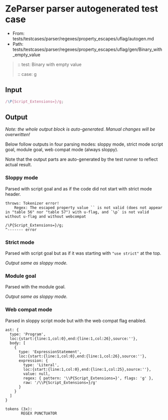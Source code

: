 # ZeParser parser autogenerated test case

- From: tests/testcases/parser/regexes/property_escapes/uflag/autogen.md
- Path: tests/testcases/parser/regexes/property_escapes/uflag/gen/Binary_with_empty_value

> :: test: Binary with empty value
>
> :: case: g

## Input


`````js
/\P{Script_Extensions=}/g;
`````

## Output

_Note: the whole output block is auto-generated. Manual changes will be overwritten!_

Below follow outputs in four parsing modes: sloppy mode, strict mode script goal, module goal, web compat mode (always sloppy).

Note that the output parts are auto-generated by the test runner to reflect actual result.

### Sloppy mode

Parsed with script goal and as if the code did not start with strict mode header.

`````
throws: Tokenizer error!
    Regex: The escaped property value `` is not valid (does not appear in "table 56" nor "table 57") with u-flag, and `\p` is not valid without u-flag and without webcompat

/\P{Script_Extensions=}/g;
^------- error
`````

### Strict mode

Parsed with script goal but as if it was starting with `"use strict"` at the top.

_Output same as sloppy mode._

### Module goal

Parsed with the module goal.

_Output same as sloppy mode._

### Web compat mode

Parsed in sloppy script mode but with the web compat flag enabled.

`````
ast: {
  type: 'Program',
  loc:{start:{line:1,col:0},end:{line:1,col:26},source:''},
  body: [
    {
      type: 'ExpressionStatement',
      loc:{start:{line:1,col:0},end:{line:1,col:26},source:''},
      expression: {
        type: 'Literal',
        loc:{start:{line:1,col:0},end:{line:1,col:25},source:''},
        value: null,
        regex: { pattern: '\\P{Script_Extensions=}', flags: 'g' },
        raw: '/\\P{Script_Extensions=}/g'
      }
    }
  ]
}

tokens (3x):
       REGEX PUNCTUATOR
`````

